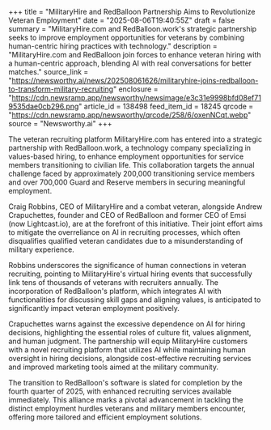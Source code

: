 +++
title = "MilitaryHire and RedBalloon Partnership Aims to Revolutionize Veteran Employment"
date = "2025-08-06T19:40:55Z"
draft = false
summary = "MilitaryHire.com and RedBalloon.work's strategic partnership seeks to improve employment opportunities for veterans by combining human-centric hiring practices with technology."
description = "MilitaryHire.com and RedBalloon join forces to enhance veteran hiring with a human-centric approach, blending AI with real conversations for better matches."
source_link = "https://newsworthy.ai/news/202508061626/militaryhire-joins-redballoon-to-transform-military-recruiting"
enclosure = "https://cdn.newsramp.app/newsworthy/newsimage/e3c31e9998bfd08ef719535dae0cb296.png"
article_id = 138498
feed_item_id = 18245
qrcode = "https://cdn.newsramp.app/newsworthy/qrcode/258/6/oxenNCqt.webp"
source = "Newsworthy.ai"
+++

<p>The veteran recruiting platform MilitaryHire.com has entered into a strategic partnership with RedBalloon.work, a technology company specializing in values-based hiring, to enhance employment opportunities for service members transitioning to civilian life. This collaboration targets the annual challenge faced by approximately 200,000 transitioning service members and over 700,000 Guard and Reserve members in securing meaningful employment.</p><p>Craig Robbins, CEO of MilitaryHire and a combat veteran, alongside Andrew Crapuchettes, founder and CEO of RedBalloon and former CEO of Emsi (now Lightcast.io), are at the forefront of this initiative. Their joint effort aims to mitigate the overreliance on AI in recruiting processes, which often disqualifies qualified veteran candidates due to a misunderstanding of military experience.</p><p>Robbins underscores the significance of human connections in veteran recruiting, pointing to MilitaryHire's virtual hiring events that successfully link tens of thousands of veterans with recruiters annually. The incorporation of RedBalloon's platform, which integrates AI with functionalities for discussing skill gaps and aligning values, is anticipated to significantly impact veteran employment positively.</p><p>Crapuchettes warns against the excessive dependence on AI for hiring decisions, highlighting the essential roles of culture fit, values alignment, and human judgment. The partnership will equip MilitaryHire customers with a novel recruiting platform that utilizes AI while maintaining human oversight in hiring decisions, alongside cost-effective recruiting services and improved marketing tools aimed at the military community.</p><p>The transition to RedBalloon's software is slated for completion by the fourth quarter of 2025, with enhanced recruiting services available immediately. This alliance marks a pivotal advancement in tackling the distinct employment hurdles veterans and military members encounter, offering more tailored and efficient employment solutions.</p>